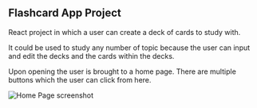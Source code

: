 ## Flashcard App Project

React project in which a user can create a deck of cards to study with.

It could be used to study any number of topic because the user can input and edit the decks and the cards within the decks.

Upon opening the user is brought to a home page. There are multiple buttons which the user can click from here. 

  ![Home Page screenshot]()

